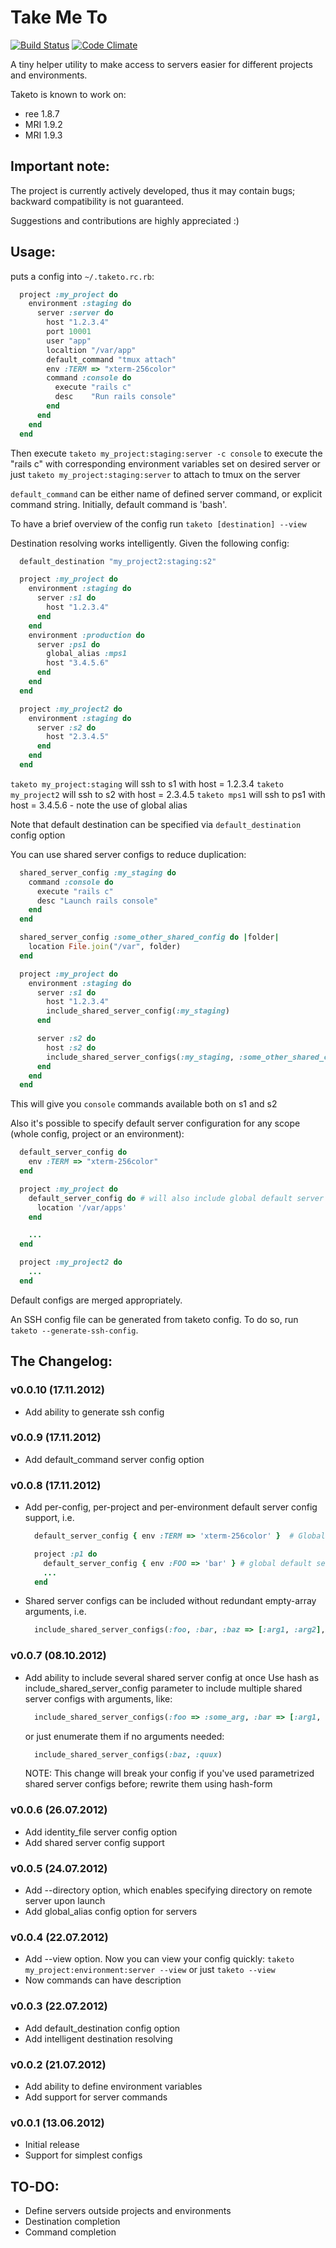 Take Me To
==========

[![Build Status](https://secure.travis-ci.org/v-yarotsky/taketo.png)](http://travis-ci.org/v-yarotsky/taketo)
[![Code Climate](https://codeclimate.com/badge.png)](https://codeclimate.com/github/v-yarotsky/taketo)

A tiny helper utility to make access to servers easier for different projects and environments.

Taketo is known to work on:

* ree 1.8.7
* MRI 1.9.2
* MRI 1.9.3

Important note:
---------------

The project is currently actively developed, thus it may contain bugs;
backward compatibility is not guaranteed.

Suggestions and contributions are highly appreciated :)

Usage:
------

puts a config into ```~/.taketo.rc.rb```:

```ruby
  project :my_project do
    environment :staging do
      server :server do
        host "1.2.3.4"
        port 10001
        user "app"
        localtion "/var/app"
        default_command "tmux attach"
        env :TERM => "xterm-256color"
        command :console do
          execute "rails c"
          desc    "Run rails console"
        end
      end
    end
  end
```

Then execute ```taketo my_project:staging:server -c console``` to execute the "rails c" with corresponding environment variables set on desired server
or just ```taketo my_project:staging:server``` to attach to tmux on the server

```default_command``` can be either name of defined server command, or explicit command string. Initially, default command is 'bash'.

To have a brief overview of the config run ```taketo [destination] --view```

Destination resolving works intelligently. Given the following config:

```ruby
  default_destination "my_project2:staging:s2"

  project :my_project do
    environment :staging do
      server :s1 do
        host "1.2.3.4"
      end
    end
    environment :production do
      server :ps1 do
        global_alias :mps1
        host "3.4.5.6"
      end
    end
  end

  project :my_project2 do
    environment :staging do
      server :s2 do
        host "2.3.4.5"
      end
    end
  end
```

```taketo my_project:staging``` will ssh to s1 with host = 1.2.3.4
```taketo my_project2``` will ssh to s2 with host = 2.3.4.5
```taketo mps1``` will ssh to ps1 with host = 3.4.5.6 - note the use of global alias

Note that default destination can be specified via ```default_destination``` config option

You can use shared server configs to reduce duplication:

```ruby
  shared_server_config :my_staging do
    command :console do
      execute "rails c"
      desc "Launch rails console"
    end
  end

  shared_server_config :some_other_shared_config do |folder|
    location File.join("/var", folder)
  end

  project :my_project do
    environment :staging do
      server :s1 do
        host "1.2.3.4"
        include_shared_server_config(:my_staging)
      end

      server :s2 do
        host :s2 do
        include_shared_server_configs(:my_staging, :some_other_shared_config => "qux")
      end
    end
  end
```

This will give you ```console``` commands available both on s1 and s2

Also it's possible to specify default server configuration for any scope (whole config, project or an environment):

```ruby
  default_server_config do
    env :TERM => "xterm-256color"
  end

  project :my_project do
    default_server_config do # will also include global default server config
      location '/var/apps'
    end

    ...
  end

  project :my_project2 do
    ...
  end
```

Default configs are merged appropriately.


An SSH config file can be generated from taketo config. To do so, run ```taketo --generate-ssh-config```.

The Changelog:
--------------

### v0.0.10 (17.11.2012) ###
* Add ability to generate ssh config

### v0.0.9 (17.11.2012) ###
* Add default_command server config option

### v0.0.8 (17.11.2012) ###
* Add per-config, per-project and per-environment default server config support, i.e.
  ```ruby
    default_server_config { env :TERM => 'xterm-256color' }  # Global default server config

    project :p1 do
      default_server_config { env :FOO => 'bar' } # global default server config is merged
      ...
    end
  ```

* Shared server configs can be included without redundant empty-array arguments, i.e.
  ```ruby
    include_shared_server_configs(:foo, :bar, :baz => [:arg1, :arg2], :qux => :arg3)
  ```

### v0.0.7 (08.10.2012) ###
* Add ability to include several shared server config at once
  Use hash as include_shared_server_config parameter to include
  multiple shared server configs with arguments, like:
  ```ruby
    include_shared_server_configs(:foo => :some_arg, :bar => [:arg1, :arg2])
  ```
  or just enumerate them if no arguments needed:
  ```ruby
    include_shared_server_configs(:baz, :quux)
  ```

  NOTE: This change will break your config if you've used parametrized
        shared server configs before; rewrite them using hash-form

### v0.0.6 (26.07.2012) ###
* Add identity_file server config option
* Add shared server config support

### v0.0.5 (24.07.2012) ###
* Add --directory option, which enables specifying directory on remote server upon launch
* Add global_alias config option for servers

### v0.0.4 (22.07.2012) ###
* Add --view option. Now you can view your config quickly: ```taketo my_project:environment:server --view``` or just ```taketo --view```
* Now commands can have description

### v0.0.3 (22.07.2012) ###
* Add default_destination config option
* Add intelligent destination resolving

### v0.0.2 (21.07.2012) ###
* Add ability to define environment variables
* Add support for server commands

### v0.0.1 (13.06.2012) ###
* Initial release
* Support for simplest configs


TO-DO:
------

* Define servers outside projects and environments
* Destination completion
* Command completion
